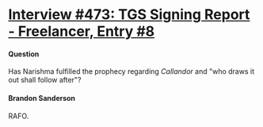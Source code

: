 # [Interview #473: TGS Signing Report - Freelancer, Entry #8](https://www.theoryland.com/intvmain.php?i=473#8)

#### Question

Has Narishma fulfilled the prophecy regarding
*Callandor*
and "who draws it out shall follow after"?

#### Brandon Sanderson

RAFO.

